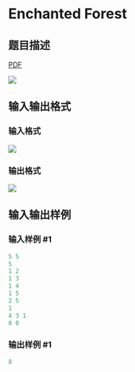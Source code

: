 # Enchanted Forest

## 题目描述

[problemUrl]: https://uva.onlinejudge.org/index.php?option=com_onlinejudge&Itemid=8&category=21&page=show_problem&problem=1918

[PDF](https://uva.onlinejudge.org/external/109/p10977.pdf)

![](https://cdn.luogu.com.cn/upload/vjudge_pic/UVA10977/43c8253fd9e0f71083499c9657c87d8e72f0ea54.png)

## 输入输出格式

### 输入格式

![](https://cdn.luogu.com.cn/upload/vjudge_pic/UVA10977/2f7c6ec660d74f105ae86810112094b36ebd2e31.png)

### 输出格式

![](https://cdn.luogu.com.cn/upload/vjudge_pic/UVA10977/5db88fb972ec0a27d2e7e600af8c3c2493bc2c0d.png)

## 输入输出样例

### 输入样例 #1

```cpp
5 5
5
1 2
1 3
1 4
1 5
2 5
1
4 3 1
0 0
```


### 输出样例 #1

```cpp
8
```



